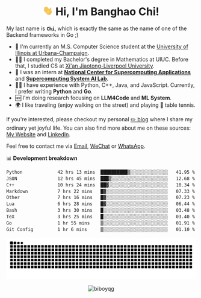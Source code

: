 <h1 align="center"><img src="assets/hi.gif" height="26" alt="wave"/> Hi, I'm Banghao Chi!</h1>

My last name is **`Chi`**, which is exactly the same as the name of one of the Backend frameworks in Go ;)

- 🏫 I'm currently an M.S. Computer Science student at the [University of Illinois at Urbana-Champaign](https://illinois.edu/).
- 👨‍🎓 I completed my Bachelor's degree in Mathematics at UIUC. Before that, I studied CS at [Xi'an Jiaotong-Liverpool University](https://www.xjtlu.edu.cn/en).
- 💼 I was an intern at **[National Center for Supercomputing Applications](https://www.ncsa.illinois.edu/)** and **[Supercomputing System AI Lab](https://supercomputing-system-ai-lab.github.io/)**.
- 👨‍💻 I have experience with Python, C++, Java, and JavaScript. Currently, I prefer writing **Python** and **Go**.
- 🆕 I'm doing research focusing on **LLM4Code** and **ML System**.
- 🌍 I like traveling (enjoy walking on the street) and playing 🏓 table tennis.

If you're interested, please checkout my personal [✏️ blog](https://banghao.live) where I share my ordinary yet joyful life. You can also find more about me on these sources: [My Website](https://biboyqg.github.io/) and [LinkedIn](https://www.linkedin.com/in/banghao-chi-550737276/).

Feel free to contact me via <a href="mailto:banghao2@illinois.edu">Email</a>, [WeChat](id:banghao1023) or [WhatsApp](+12173286124).

📊 **Development breakdown**

<!--START_SECTION:waka-->

```txt
Python             42 hrs 13 mins  ██████████▒░░░░░░░░░░░░░░   41.95 %
JSON               12 hrs 45 mins  ███▒░░░░░░░░░░░░░░░░░░░░░   12.68 %
C++                10 hrs 24 mins  ██▓░░░░░░░░░░░░░░░░░░░░░░   10.34 %
Markdown           7 hrs 22 mins   █▓░░░░░░░░░░░░░░░░░░░░░░░   07.33 %
Other              7 hrs 16 mins   █▓░░░░░░░░░░░░░░░░░░░░░░░   07.23 %
Lua                6 hrs 28 mins   █▓░░░░░░░░░░░░░░░░░░░░░░░   06.44 %
Bash               3 hrs 30 mins   █░░░░░░░░░░░░░░░░░░░░░░░░   03.48 %
TeX                3 hrs 25 mins   █░░░░░░░░░░░░░░░░░░░░░░░░   03.40 %
Go                 1 hr 55 mins    ▒░░░░░░░░░░░░░░░░░░░░░░░░   01.91 %
Git Config         1 hr 6 mins     ▒░░░░░░░░░░░░░░░░░░░░░░░░   01.10 %
```

<!--END_SECTION:waka-->

<picture>
  <source media="(prefers-color-scheme: dark)" srcset="https://raw.githubusercontent.com/BiboyQG/BiboyQG/output/github-contribution-grid-snake-dark.svg">
  <source media="(prefers-color-scheme: light)" srcset="https://raw.githubusercontent.com/BiboyQG/BiboyQG/output/github-contribution-grid-snake.svg">
  <img alt="github contribution grid snake animation" src="https://raw.githubusercontent.com/BiboyQG/BiboyQG/output/github-contribution-grid-snake.svg">
</picture>

<br>

<p align="center"><img src="https://komarev.com/ghpvc/?username=biboyqg&label=Profile%20views&color=0e75b6&style=flat" alt="biboyqg" /> </p>

</div>
